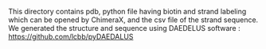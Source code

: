 This directory contains pdb, python file having biotin and strand labeling which can be opened by ChimeraX, and the csv file of the strand sequence. We generated the structure and sequence using DAEDELUS software : https://github.com/lcbb/pyDAEDALUS
